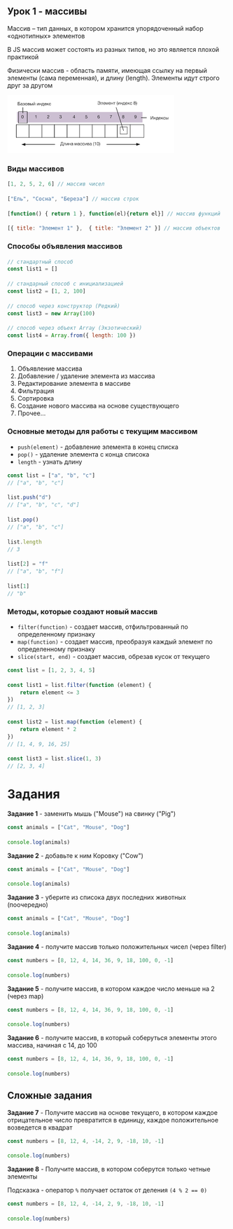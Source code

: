 
## Урок 1 - массивы

Массив – тип данных, в котором хранится упорядоченный набор «однотипных» элементов

В JS массив может состоять из разных типов, но это является плохой практикой

Физически массив - область памяти, имеющая ссылку на первый элементы (сама переменная), и длину (length).
Элементы идут строго друг за другом

![img.png](img.png)

### Виды массивов
```js
[1, 2, 5, 2, 6] // массив чисел

["Ель", "Сосна", "Береза"] // массив строк

[function() { return 1 }, function(el){return el}] // массив функций

[{ title: "Элемент 1" },  { title: "Элемент 2" }] // массив объектов
```

### Способы объявления массивов
```js
// стандартный способ
const list1 = []

// стандарный способ с инициализацией
const list2 = [1, 2, 100]

// способ через конструктор (Редкий)
const list3 = new Array(100)

// способ через объект Array (Экзотический)
const list4 = Array.from({ length: 100 })

```

### Операции с массивами
1. Объявление массива
2. Добавление / удаление элемента из массива
3. Редактирование элемента в массиве
4. Фильтрация
5. Сортировка
6. Создание нового массива на основе существующего
7. Прочее...

### Основные методы для работы с текущим массивом
* `push(element)` - добавление элемента в конец списка
* `pop()`  - удаление элемента с конца списока
* `length` - узнать длину

```js
const list = ["a", "b", "c"]
// ["a", "b", "c"]

list.push("d")
// ["a", "b", "c", "d"]

list.pop()
// ["a", "b", "c"]

list.length
// 3

list[2] = "f"
// ["a", "b", "f"] 

list[1]
// "b"
```

### Методы, которые создают новый массив
* `filter(function)` - создает массив, отфильтрованный по определенному признаку
* `map(function)`  - создает массив, преобразуя каждый элемент по определенному признаку
* `slice(start, end)` - создает массив, обрезав кусок от текущего

```js
const list = [1, 2, 3, 4, 5]

const list1 = list.filter(function (element) {
    return element <= 3
})
// [1, 2, 3]

const list2 = list.map(function (element) {
    return element * 2
})
// [1, 4, 9, 16, 25]

const list3 = list.slice(1, 3)
// [2, 3, 4]
```


# Задания

**Задание 1** - заменить мышь ("Mouse") на свинку ("Pig") 
```js
const animals = ["Cat", "Mouse", "Dog"]

console.log(animals)
```

**Задание 2** - добавьте к ним Коровку ("Cow")
```js
const animals = ["Cat", "Mouse", "Dog"]

console.log(animals)
```

**Задание 3** - уберите из списока двух последних животных (поочередно)
```js
const animals = ["Cat", "Mouse", "Dog"]

console.log(animals)
```

**Задание 4** - получите массив только положительных чисел (через filter)
```js
const numbers = [8, 12, 4, 14, 36, 9, 18, 100, 0, -1]

console.log(numbers)
```

**Задание 5** - получите массив, в котором каждое число меньше на 2 (через map)
```js
const numbers = [8, 12, 4, 14, 36, 9, 18, 100, 0, -1]

console.log(numbers)
```

**Задание 6** - получите массив, в который соберуться элементы этого массива, начиная с 14, до 100
```js
const numbers = [8, 12, 4, 14, 36, 9, 18, 100, 0, -1]

console.log(numbers)
```

## Сложные задания

**Задание 7** - Получите массив на основе текущего, в котором каждое отрицательное число превратится в единицу, каждое положительное возведется в квадрат

```js
const numbers = [8, 12, 4, -14, 2, 9, -18, 10, -1]

console.log(numbers)
```

**Задание 8** - Получите массив, в котором соберутся только четные элементы

Подсказка - оператор `%` получает остаток от деления `(4 % 2 == 0)`

```js
const numbers = [8, 12, 4, -14, 2, 9, -18, 10, -1]

console.log(numbers)
```














